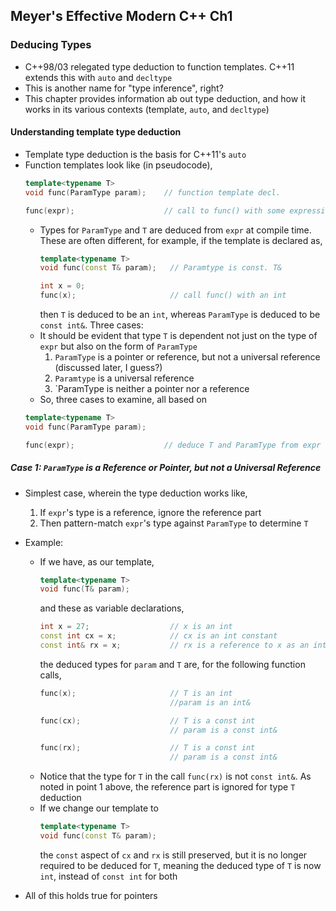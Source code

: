 ## Meyer's Effective Modern C++ Ch1

### Deducing Types
  - C++98/03 relegated type deduction to function templates. C++11 extends this with `auto` and `decltype`
  - This is another name for "type inference", right?
  - This chapter provides information ab out type deduction, and how it works in its various contexts (template, `auto`, and `decltype`)

#### Understanding template type deduction
  - Template type deduction is the basis for C++11's `auto`
  - Function templates look like (in pseudocode),
    ```cpp
    template<typename T>
    void func(ParamType param);    // function template decl.

    func(expr);                    // call to func() with some expression
    ```
    - Types for `ParamType` and `T` are deduced from `expr` at compile time. These are often different, for example, if the template is declared as,
      ```cpp
      template<typename T>
      void func(const T& param);   // Paramtype is const. T&

      int x = 0;
      func(x);                     // call func() with an int
      ```
      then `T` is deduced to be an `int`, whereas `ParamType` is deduced to be `const int&`. Three cases:
    - It should be evident that type `T` is dependent not just on the type of `expr` but also on the form of `ParamType`
      1. `ParamType` is a pointer or reference, but not a universal reference (discussed later, I guess?)
      2. `Paramtype` is a universal reference
      3. `ParamType is neither a pointer nor a reference
    - So, three cases to examine, all based on 
    ```cpp
    template<typename T>
    void func(ParamType param);

    func(expr);                    // deduce T and ParamType from expr
    ```

##### Case 1: `ParamType` is a Reference or Pointer, but not a Universal Reference
  - Simplest case, wherein the type deduction works like,
    1. If `expr`'s type is a reference, ignore the reference part
    2. Then pattern-match `expr`'s type against `ParamType` to determine `T`
  - Example:
    - If we have, as our template,
      ```cpp
      template<typename T>
      void func(T& param);
      ```
      and these as variable declarations,
      ```cpp
      int x = 27;                  // x is an int
      const int cx = x;            // cx is an int constant
      const int& rx = x;           // rx is a reference to x as an int constant
      ```
      the deduced types for `param` and `T` are, for the following function calls,
      ```cpp
      func(x);                     // T is an int
                                   //param is an int&

      func(cx);                    // T is a const int
                                   // param is a const int&

      func(rx);                    // T is a const int
                                   // param is a const int&
      ```
    - Notice that the type for `T` in the call `func(rx)` is not `const int&`. As noted in point 1 above, the reference part is ignored for type `T` deduction
    - If we change our template to
      ```cpp
      template<typename T>
      void func(const T& param);
      ```
      the `const` aspect of `cx` and `rx` is still preserved, but it is no longer required to be deduced for `T`, meaning the deduced type of `T` is now `int`, instead of `const int` for both
      
  - All of this holds true for pointers
